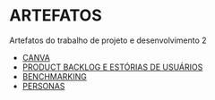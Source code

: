 # ARTEFATOS

Artefatos do trabalho de projeto e desenvolvimento 2

- [CANVA](Canva.jpg)
- [PRODUCT BACKLOG E ESTÓRIAS DE USUÁRIOS](ARTEFATO%20-%20BACKLOG%20-%20ESTÓRIAS.png)
- [BENCHMARKING](benchmark.jpg)
- [PERSONAS](ARTEFATOS%20PERSONAS.jpg)
